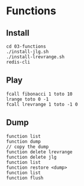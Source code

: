 # Functions

## Install

```
cd 03-functions
./install-jlg.sh
./install-lrevrange.sh
redis-cli
```

## Play

```
fcall fibonacci 1 toto 10
lrange toto 0 -1
fcall lrevrange 1 toto -1 0
```

## Dump

```
function list
function dump
// copy the dump
function delete lrevrange
function delete jlg
function list
function restore <dump>
function list
function flush
```
